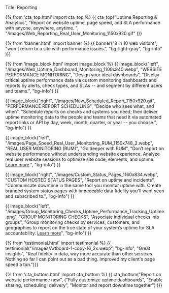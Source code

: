 Title: Reporting

{% from 'cta_top.html' import cta_top %} 
{{ cta_top("Uptime Reporting & Analytics",
  "Report on website uptime, page speed, and SLA performance with anyone, anywhere, anytime. ",
  "/images/Web_Reporting_Real_User_Monitoring_1150x920.gif"
)}}


{% from 'banner.html' import banner %} 
{{ banner("<span class='text-info'>8</span> in <span class='text-info'>10</span> web visitors",
  "won't return to a site with performance issues.",
  "bg-light-gray",
  "bg-info"
)}}


{% from 'image_block.html' import image_block %}
{{ image_block("left", "/images/Web_Uptime_Dashboard_Monitoring_1100x840.webp",
"WEBSITE PERFORMANCE MONITORING",
"Design your ideal dashboards",
"Display critical uptime performance data via custom monitoring dashboards and reports by alerts, check types, and SLAs -- and segment by different users and teams.",
"bg-info") }}

{{ image_block("right", "/images/New_Scheduled_Report_1150x920.gif",
"PERFORMANCE REPORT SCHEDULING",
"Decide who sees what, and when",
"Schedule reports on checks and systems you need; then deliver uptime monitoring data to the people and teams that need it via automated report links or API by day, week, month, quarter, or year -- you choose.",
"bg-info") }}

{{ image_block("left", "/images/Page_Speed_Real_User_Monitoring_RUM_1150x748_2.webp",
"REAL USER MONITORING (RUM)",
"Go deeper with RUM",
"Don’t report on website performance without understanding website experience. Analyze real user website sessions to optimize site code, elements, and uptime. <a href='/real-user-monitoring' target='_blank'>Learn more</a>.",
"bg-info") }}

{{ image_block("right", "/images/Custom_Status_Pages_1160x834.webp",
"CUSTOM HOSTED STATUS PAGES",
"Report on uptime and incidents",
"Communicate downtime in the same tool you monitor uptime with. Create branded system status pages with impeccable data fidelity you'll want seen and subscribed to.",
"bg-info") }}

{{ image_block("left", "/images/Group_Monitoring_Checks_Uptime_Performance_Tracking_Uptime.png",
"GROUP MONITORING CHECKS",
"Associate individual checks into groups",
"Group monitoring checks by services, customers, and geographies to report on the true state of your system’s uptime for SLA accountability. <a href='/group-checks' target='_blank'>Learn more</a>",
"bg-info") }}


{% from 'testimonial.html' import testimonial %}
{{ testimonial("/images/Artboard-1-copy-16_2x.webp",
  "bg-info",
  "Great insights",
  "Real fidelity in data, way more accurate than other services. Nothing so far I can point out as a bad thing. Improved my client's page speed a ton.")}}


{% from 'cta_bottom.html' import cta_bottom %} 
{{ cta_bottom("Report on website performance now",
  ("Fully customize uptime dashboards", 
  "Enable sharing, scheduling, delivery",
  "Monitor and report downtime together")
  )}}
